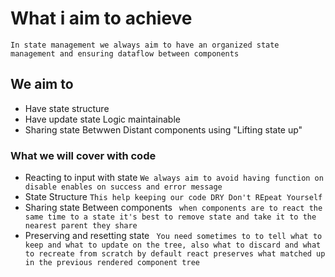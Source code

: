 # What i aim to achieve
```In state management we always aim to have an organized state management and ensuring dataflow between components```
## We aim to
- Have state structure
- Have update state Logic maintainable
- Sharing state Betwwen Distant components using "Lifting state up"

### What we will cover with code
- Reacting to input with state
```We always aim to avoid having function on disable enables on success and error message```
- State Structure
```This help keeping our code DRY Don't REpeat Yourself```
- Sharing state Between components
``` when components are to react the same time to a state it's best to remove state and take it to the nearest parent they share```
- Preserving and resetting state
``` You need sometimes to to tell what to keep and what to update on the tree, also what to discard and what to recreate from scratch by default react preserves what matched up in the previous rendered component tree```

